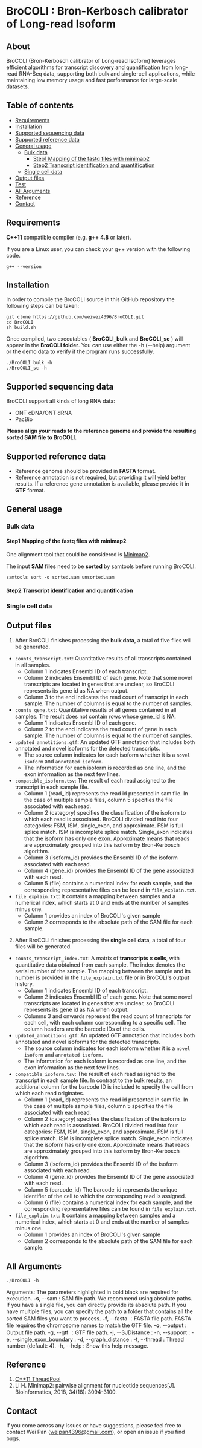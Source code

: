 # BroCOLI : Bron-Kerbosch calibrator of Long-read Isoform
## About
BroCOLI (Bron-Kerbosch calibrator of Long-read Isoform) leverages efficient algorithms for transcript discovery and quantification from long-read RNA-Seq data, supporting both bulk and single-cell applications, while maintaining low memory usage and fast performance for large-scale datasets. 

## Table of contents
- [Requirements](#Requirements)
- [Installation](#Installation)
- [Supported sequencing data](#Supported-sequencing-data)
- [Supported reference data](#Supported-reference-data)
- [General usage](#General-usage)
    + [Bulk data](#Bulk-data)
        * [Step1 Mapping of the fastq files with minimap2](#Step1-Mapping-of-the-fastq-files-with-minimap2)
        * [Step2 Transcript identification and quantification](#Step2-Transcript-identification-and-quantification)
    + [Single cell data](#Single-cell-data)
- [Output files](#Output-files)
- [Test](#Test)
- [All Arguments](#All-Arguments)
- [Reference](#Reference)
- [Contact](#Contact)




## Requirements
**C++11** compatible compiler (e.g. **g++ 4.8** or later).

If you are a Linux user, you can check your g++ version with the following code.
```shell
g++ --version
```

## Installation
In order to compile the BroCOLI source in this GitHub repository the following steps can be taken:
```
git clone https://github.com/weiwei4396/BroCOLI.git
cd BroCOLI
sh build.sh
```
Once compiled, two executables ( **BroCOLI_bulk** and **BroCOLI_sc** ) will appear in the **BroCOLI folder**. You can use either the -h (--help) argument or the demo data to verify if the program runs successfully.
```
./BroCOLI_bulk -h
./BroCOLI_sc -h
```

## Supported sequencing data
BroCOLI support all kinds of long RNA data:
- ONT cDNA/ONT dRNA
- PacBio

**Please align your reads to the reference genome and provide the resulting sorted SAM file to BroCOLI.**

## Supported reference data
- Reference genome should be provided in **FASTA** format.
- Reference annotation is not required, but providing it will yield better results. If a reference gene annotation is available, please provide it in **GTF** format.

## General usage
### Bulk data
#### Step1 Mapping of the fastq files with minimap2
One alignment tool that could be considered is [Minimap2](https://github.com/lh3/minimap2).

The input **SAM files** need to be **sorted** by samtools before running BroCOLI.
```shell
samtools sort -o sorted.sam unsorted.sam
```
#### Step2 Transcript identification and quantification

### Single cell data


## Output files
1. After BroCOLI finishes processing the **bulk data**, a total of five files will be generated.
- `counts_transcript.txt`: Quantitative results of all transcripts contained in all samples.
    + Column 1 indicates Ensembl ID of each transcript.
    + Column 2 indicates Ensembl ID of each gene. Note that some novel transcripts are located in genes that are unclear, so BroCOLI represents its gene id as NA when output.
    + Column 3 to the end indicates the read count of transcript in each sample. The number of columns is equal to the number of samples.
- `counts_gene.txt`: Quantitative results of all genes contained in all samples. The result does not contain rows whose gene_id is NA.
    + Column 1 indicates Ensembl ID of each gene.
    + Column 2 to the end indicates the read count of gene in each sample. The number of columns is equal to the number of samples.
- `updated_annotitions.gtf`: An updated GTF annotation that includes both annotated and novel isoforms for the detected transcripts. 
    + The source column indicates for each isoform whether it is a `novel isoform` and `annotated isoform`.
    + The information for each isoform is recorded as one line, and the exon information as the next few lines.
- `compatible_isoform.tsv`: The result of each read assigned to the transcript in each sample file.
    + Column 1 (read_id) represents the read id presented in sam file. In the case of multiple sample files, column 5 specifies the file associated with each read.
    + Column 2 (category) specifies the classification of the isoform to which each read is associated. BroCOLI divided read into four categories: FSM, ISM, single_exon, and approximate. FSM is full splice match. ISM is incomplete splice match. Single_exon indicates that the isoform has only one exon. Approximate means that reads are approximately grouped into this isoform by Bron-Kerbosch algorithm.
    + Column 3 (isoform_id) provides the Ensembl ID of the isoform associated with each read.
    + Column 4 (gene_id) provides the Ensembl ID of the gene associated with each read.
    + Column 5 (file) contains a numerical index for each sample, and the corresponding representative files can be found in `file_explain.txt`.
- `file_explain.txt`: It contains a mapping between samples and a numerical index, which starts at 0 and ends at the number of samples minus one.
    + Column 1 provides an index of BroCOLI's given sample
    + Column 2 corresponds to the absolute path of the SAM file for each sample.

2. After BroCOLI finishes processing the **single cell data**, a total of four files will be generated.
- `counts_transcript_index.txt`: A matrix of **transcripts × cells**, with quantitative data obtained from each sample. The index denotes the serial number of the sample. The mapping between the sample and its number is provided in the `file_explain.txt` file or in BroCOLI's output history.
    + Column 1 indicates Ensembl ID of each transcript.
    + Column 2 indicates Ensembl ID of each gene. Note that some novel transcripts are located in genes that are unclear, so BroCOLI represents its gene id as NA when output.
    + Columns 3 and onwards represent the read count of transcripts for each cell, with each column corresponding to a specific cell. The column headers are the barcode IDs of the cells.
- `updated_annotitions.gtf`: An updated GTF annotation that includes both annotated and novel isoforms for the detected transcripts.
    + The source column indicates for each isoform whether it is a `novel isoform` and `annotated isoform`.
    + The information for each isoform is recorded as one line, and the exon information as the next few lines.
- `compatible_isoform.tsv`: The result of each read assigned to the transcript in each sample file. In contrast to the bulk results, an additional column for the barcode ID is included to specify the cell from which each read originates.
    + Column 1 (read_id) represents the read id presented in sam file. In the case of multiple sample files, column 5 specifies the file associated with each read.
    + Column 2 (category) specifies the classification of the isoform to which each read is associated. BroCOLI divided read into four categories: FSM, ISM, single_exon, and approximate. FSM is full splice match. ISM is incomplete splice match. Single_exon indicates that the isoform has only one exon. Approximate means that reads are approximately grouped into this isoform by Bron-Kerbosch algorithm.
    + Column 3 (isoform_id) provides the Ensembl ID of the isoform associated with each read.
    + Column 4 (gene_id) provides the Ensembl ID of the gene associated with each read.
    + Column 5 (barcode_id) The barcode_id represents the unique identifier of the cell to which the corresponding read is assigned.
    + Column 6 (file) contains a numerical index for each sample, and the corresponding representative files can be found in `file_explain.txt`.
- `file_explain.txt`: It contains a mapping between samples and a numerical index, which starts at 0 and ends at the number of samples minus one.
    + Column 1 provides an index of BroCOLI's given sample
    + Column 2 corresponds to the absolute path of the SAM file for each sample.

## All Arguments
```c++
./BroCOLI -h
```
Arguments: The parameters highlighted in bold black are required for execution.
**-s**, --sam : SAM file path. We recommend using absolute paths. If you have a single file, you can directly provide its absolute path. If you have multiple files, you can specify the path to a folder that contains all the sorted SAM files you want to process.
**-f**, --fasta ：FASTA file path. FASTA file requires the chromosome names to match the GTF file.
**-o**, --output : Output file path. 
-g, --gtf ：GTF file path. 
-j, --SJDistance :
-n, --support :
-e, --single_exon_boundary :
-d, --graph_distance :
-t, --thread : Thread number (default: 4).
-h, --help : Show this help message.




## Reference
1. [C++11 ThreadPool](https://github.com/progschj/ThreadPool)
2. Li H. Minimap2: pairwise alignment for nucleotide sequences[J]. Bioinformatics, 2018, 34(18): 3094-3100.



## Contact
If you come across any issues or have suggestions, please feel free to contact Wei Pan (weipan4396@gmail.com), or open an issue if you find bugs.








